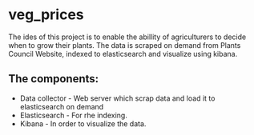 # veg_prices

The ides of this project is to enable the abillity of agriculturers to decide when to grow their plants.
The data is scraped on demand from Plants Council Website, indexed to elasticsearch and visualize using kibana. 

## The components:
- Data collector - Web server which scrap data and load it to elasticsearch on demand 
- Elasticsearch - For rhe indexing. 
- Kibana - In order to visualize the data. 

